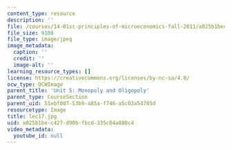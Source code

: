 ```yaml
---
content_type: resource
description: ''
file: /courses/14-01sc-principles-of-microeconomics-fall-2011/a025b1bec427d90bfbcd335c04a880c4_lec17.jpg
file_size: 9108
file_type: image/jpeg
image_metadata:
  caption: ''
  credit: ''
  image-alt: ''
learning_resource_types: []
license: https://creativecommons.org/licenses/by-nc-sa/4.0/
ocw_type: OCWImage
parent_title: 'Unit 5: Monopoly and Oligopoly'
parent_type: CourseSection
parent_uid: 51ebf007-53b9-a85a-f746-a5c03a54785d
resourcetype: Image
title: lec17.jpg
uid: a025b1be-c427-d90b-fbcd-335c04a880c4
video_metadata:
  youtube_id: null
---
```

